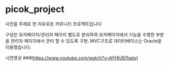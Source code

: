 # picok_project
사진을 주제로 한 자유로운 커뮤니티 프로젝트입니다

구성은 유저페이지/관리자 페이지 별도로 분리하여 유저페이지에서 기능을 수행한 부분을 관리자 페이지에서 관리 할 수 있도록 구현.
MVC구조로 데이터베이스는 Oracle을 이용했습니다.

시연영상
###[https://www.youtube.com/watch?v=AYHfJ97bato]
